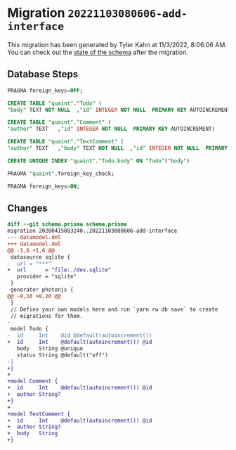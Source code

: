 # Migration `20221103080606-add-interface`

This migration has been generated by Tyler Kahn at 11/3/2022, 8:06:06 AM.
You can check out the [state of the schema](./schema.prisma) after the migration.

## Database Steps

```sql
PRAGMA foreign_keys=OFF;

CREATE TABLE "quaint"."Todo" (
"body" TEXT NOT NULL  ,"id" INTEGER NOT NULL  PRIMARY KEY AUTOINCREMENT,"status" TEXT NOT NULL DEFAULT 'off' )

CREATE TABLE "quaint"."Comment" (
"author" TEXT   ,"id" INTEGER NOT NULL  PRIMARY KEY AUTOINCREMENT)

CREATE TABLE "quaint"."TextComment" (
"author" TEXT   ,"body" TEXT NOT NULL  ,"id" INTEGER NOT NULL  PRIMARY KEY AUTOINCREMENT)

CREATE UNIQUE INDEX "quaint"."Todo.body" ON "Todo"("body")

PRAGMA "quaint".foreign_key_check;

PRAGMA foreign_keys=ON;
```

## Changes

```diff
diff --git schema.prisma schema.prisma
migration 20200415083240..20221103080606-add-interface
--- datamodel.dml
+++ datamodel.dml
@@ -1,6 +1,6 @@
 datasource sqlite {
-  url = "***"
+  url      = "file:./dev.sqlite"
   provider = "sqlite"
 }
 generator photonjs {
@@ -8,10 +8,20 @@
 }
 // Define your own models here and run `yarn rw db save` to create
 // migrations for them.
-
 model Todo {
-  id     Int    @id @default(autoincrement())
+  id     Int    @default(autoincrement()) @id
   body   String @unique
   status String @default("off")
-}
+}
+
+model Comment {
+  id     Int    @default(autoincrement()) @id
+  author String?
+}
+
+model TextComment {
+  id     Int    @default(autoincrement()) @id
+  author String?
+  body   String
+}
```



